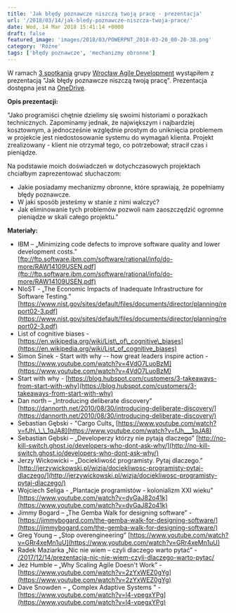 ```yaml
---
title: 'Jak błędy poznawcze niszczą twoją pracę - prezentacja'
url: '/2018/03/14/jak-bledy-poznawcze-niszcza-twoja-prace/'
date: Wed, 14 Mar 2018 15:41:14 +0000
draft: false
featured_image: 'images/2018/03/POWERPNT_2018-03-20_00-20-38.png'
category: 'Różne'
tags: ['błędy poznawcze', 'mechanizmy obronne']
---
```


W ramach [3 spotkania](https://www.meetup.com/en-AU/Wroclaw-Agile-Development-Meetup/events/248534112/) grupy [Wrocław Agile Development](https://www.meetup.com/en-AU/Wroclaw-Agile-Development-Meetup/) wystąpiłem z prezentacją "Jak błędy poznawcze niszczą twoją pracę". Prezentacja dostępna jest na [OneDrive](https://1drv.ms/p/s!AjEySs0anBSPgtQXIKetXAlnaIcQPQ).

**Opis prezentacji:**

"Jako programiści chętnie dzielimy się swoimi historiami o porażkach technicznych. Zapominamy jednak, że największym i najbardziej kosztownym, a jednocześnie względnie prostym do uniknięcia problemem w projekcie jest niedostosowanie systemu do wymagań klienta. Projekt zrealizowany - klient nie otrzymał tego, co potrzebował; stracił czas i pieniądze.

Na podstawie moich doświadczeń w dotychczasowych projektach chciałbym zaprezentować słuchaczom:
- Jakie posiadamy mechanizmy obronne, które sprawiają, że popełniamy błędy poznawcze.
- W jaki sposób jesteśmy w stanie z nimi walczyć?
- Jak eliminowanie tych problemów pozwoli nam zaoszczędzić ogromne pieniądze w skali całego projektu."

**Materiały:**

 *   IBM – „Minimizing code defects to improve software quality and lower development costs.” [ftp://ftp.software.ibm.com/software/rational/info/do-more/RAW14109USEN.pdf](ftp://ftp.software.ibm.com/software/rational/info/do-more/RAW14109USEN.pdf)
 *   NIoST - „The Economic Impacts of Inadequate Infrastructure for Software Testing.” [https://www.nist.gov/sites/default/files/documents/director/planning/report02-3.pdf](https://www.nist.gov/sites/default/files/documents/director/planning/report02-3.pdf)
 *   List of cognitive biases - [https://en.wikipedia.org/wiki/List\_of\_cognitive\_biases](https://en.wikipedia.org/wiki/List_of_cognitive_biases)
 *   Simon Sinek - Start with why -- how great leaders inspire action - [https://www.youtube.com/watch?v=4VdO7LuoBzM](https://www.youtube.com/watch?v=4VdO7LuoBzM)
 *   Start with why - [https://blog.hubspot.com/customers/3-takeaways-from-start-with-why](https://blog.hubspot.com/customers/3-takeaways-from-start-with-why)
 *   Dan north – „Introducing deliberate discovery” [https://dannorth.net/2010/08/30/introducing-deliberate-discovery/](https://dannorth.net/2010/08/30/introducing-deliberate-discovery/)
 *   Sebastian Gębski - "Cargo Cults„ [https://www.youtube.com/watch?v=fJh\_\_\_1qJA8](https://www.youtube.com/watch?v=fJh___1qJA8)
 *   Sebastian Gębski – „Developerzy którzy nie pytają dlaczego” [http://no-kill-switch.ghost.io/developers-who-dont-ask-why/](http://no-kill-switch.ghost.io/developers-who-dont-ask-why/)
 *   Jerzy Wickowicki – „Dociekliwość programisty. Pytaj dlaczego.” [http://jerzywickowski.pl/wizja/dociekliwosc-programisty-pytaj-dlaczego/](http://jerzywickowski.pl/wizja/dociekliwosc-programisty-pytaj-dlaczego/)
 *   Wojciech Seliga - „Plantacje programistów - kolonializm XXI wieku” [https://www.youtube.com/watch?v=dyGaJ82o41k](https://www.youtube.com/watch?v=dyGaJ82o41k)
 *   Jimmy Bogard – „The Gemba Walk for designing software” -  [https://jimmybogard.com/the-gemba-walk-for-designing-software/](https://jimmybogard.com/the-gemba-walk-for-designing-software/)
 *   Greg Young – „Stop overengineering” [https://www.youtube.com/watch?v=GRr4xeMn1uU](https://www.youtube.com/watch?v=GRr4xeMn1uU)
 *   Radek Maziarka „Nic nie wiem – czyli dlaczego warto pytać” - [/2017/12/14/prezentacja-nic-nie-wiem-czyli-dlaczego-warto-pytac/](/2017/12/14/prezentacja-nic-nie-wiem-czyli-dlaczego-warto-pytac/)
 *   Jez Humble – „Why Scaling Agile Doesn't Work” - [https://www.youtube.com/watch?v=2zYxWEZ0gYg](https://www.youtube.com/watch?v=2zYxWEZ0gYg)
 *   Dave Snowden – „ Complex Adaptive Systems ” \- [https://www.youtube.com/watch?v=l4-vpegxYPg](https://www.youtube.com/watch?v=l4-vpegxYPg)